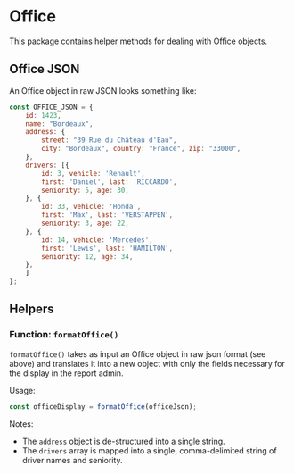 # Office

This package contains helper methods for dealing with Office objects.

## Office JSON
An Office object in raw JSON looks something like:

```javascript
const OFFICE_JSON = {
    id: 1423,
    name: "Bordeaux",
    address: {
        street: "39 Rue du Château d'Eau",
        city: "Bordeaux", country: "France", zip: "33000",
    },
    drivers: [{
        id: 3, vehicle: 'Renault',
        first: 'Daniel', last: 'RICCARDO',
        seniority: 5, age: 30,
    }, {
        id: 33, vehicle: 'Honda',
        first: 'Max', last: 'VERSTAPPEN',
        seniority: 3, age: 22,
    }, {
        id: 14, vehicle: 'Mercedes',
        first: 'Lewis', last: 'HAMILTON',
        seniority: 12, age: 34,
    },
    ]
};
```

## Helpers

### Function: `formatOffice()`

`formatOffice()` takes as input an Office object in raw json format (see above)
and translates it into a new object with only the fields necessary for the
display in the report admin.

Usage:
```javascript
const officeDisplay = formatOffice(officeJson);
```

Notes:
- The `address` object is de-structured into a single string.
- The `drivers` array is mapped into a single, comma-delimited string of driver
  names and seniority.
